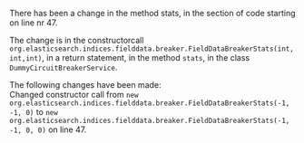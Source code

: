 There has been a change in the method stats, in the section of code starting on line nr 47.
  
The change is in the constructorcall ```org.elasticsearch.indices.fielddata.breaker.FieldDataBreakerStats(int,int,int)```, in a return statement, in the method ```stats```, in the class ```DummyCircuitBreakerService```.
  
The following changes have been made:  
Changed constructor call from ```new org.elasticsearch.indices.fielddata.breaker.FieldDataBreakerStats(-1, -1, 0)``` to ```new org.elasticsearch.indices.fielddata.breaker.FieldDataBreakerStats(-1, -1, 0, 0)``` on line 47.  
